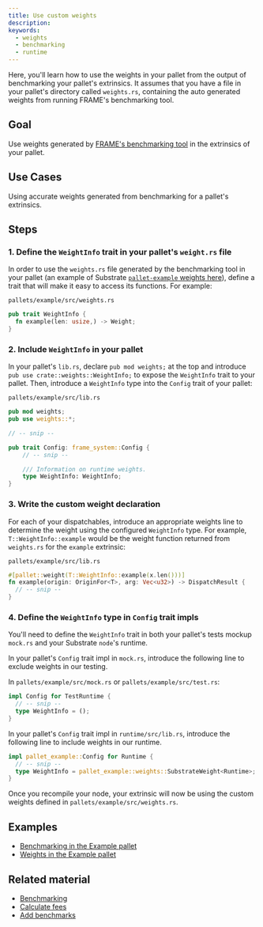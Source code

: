 ```yaml
---
title: Use custom weights
description:
keywords:
  - weights
  - benchmarking
  - runtime
---
```


Here, you'll learn how to use the weights in your pallet from the output of benchmarking your pallet's extrinsics.
It assumes that you have a file in your pallet's directory called `weights.rs`, containing the auto generated weights from running FRAME's benchmarking tool.

## Goal

Use weights generated by [FRAME's benchmarking tool](https://paritytech.github.io/substrate/master/frame_benchmarking/macro.benchmarks.html) in the extrinsics of your pallet.

## Use Cases

Using accurate weights generated from benchmarking for a pallet's extrinsics.

## Steps

### 1. Define the `WeightInfo` trait in your pallet's `weight.rs` file

In order to use the `weights.rs` file generated by the benchmarking tool in your pallet (an example of Substrate [`pallet-example` weights here](https://github.com/paritytech/substrate/blob/master/frame/examples/basic/src/weights.rs)),
define a trait that will make it easy to access its functions. 
For example:

`pallets/example/src/weights.rs`

```rust
pub trait WeightInfo {
  fn example(len: usize,) -> Weight;
}
```

### 2. Include `WeightInfo` in your pallet

In your pallet's `lib.rs`, declare `pub mod weights;` at the top and introduce
`pub use crate::weights::WeightInfo;` to expose the `WeightInfo` trait to your pallet. Then,
introduce a `WeightInfo` type into the `Config` trait of your pallet:

`pallets/example/src/lib.rs`

```rust
pub mod weights;
pub use weights::*;

// -- snip --

pub trait Config: frame_system::Config {
    // -- snip --

    /// Information on runtime weights.
    type WeightInfo: WeightInfo;
}
```

### 3. Write the custom weight declaration

For each of your dispatchables, introduce an appropriate weights line to determine the weight using the
configured `WeightInfo` type. For example, `T::WeightInfo::example` would be the weight function
returned from `weights.rs` for the `example` extrinsic:

`pallets/example/src/lib.rs`

```rust
#[pallet::weight(T::WeightInfo::example(x.len()))]
fn example(origin: OriginFor<T>, arg: Vec<u32>) -> DispatchResult {
  // -- snip --
}
```

### 4. Define the `WeightInfo` type in `Config` trait impls

You'll need to define the `WeightInfo` trait in both your pallet's tests mockup `mock.rs`
and your Substrate `node`'s runtime.

In your pallet's `Config` trait impl in `mock.rs`, introduce the following line to exclude weights
in our testing.

In `pallets/example/src/mock.rs` or `pallets/example/src/test.rs`:

```rust
impl Config for TestRuntime {
  // -- snip --
  type WeightInfo = ();
}
```

In your pallet's `Config` trait impl in `runtime/src/lib.rs`, introduce the following line to
include weights in our runtime.

```rust
impl pallet_example::Config for Runtime {
  // -- snip --
  type WeightInfo = pallet_example::weights::SubstrateWeight<Runtime>;
}
```

Once you recompile your node, your extrinsic will now be using the custom weights defined in
`pallets/example/src/weights.rs`.

## Examples

- [Benchmarking in the Example pallet](https://github.com/paritytech/substrate/blob/master/frame/examples/basic/src/benchmarking.rs)
- [Weights in the Example pallet](https://github.com/paritytech/substrate/blob/master/frame/examples/basic/src/weights.rs)

## Related material

- [Benchmarking](/main-docs/test/benchmark)
- [Calculate fees](/reference/how-to-guides/weights/calculate-fees)
- [Add benchmarks](/reference/how-to-guides/weights/add-benchmarks/)
